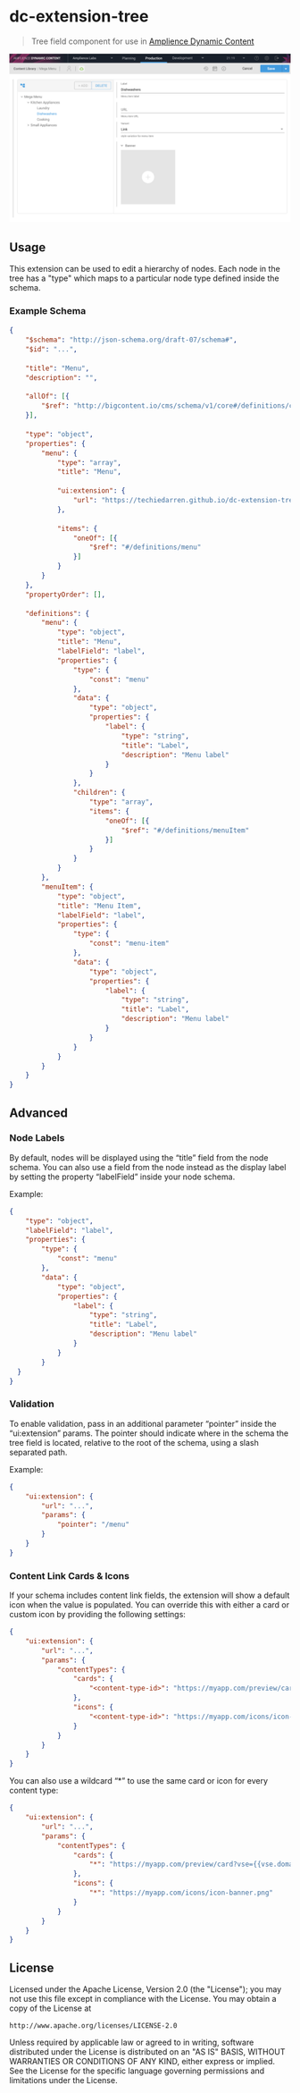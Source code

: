 # dc-extension-tree

> Tree field component for use in [Amplience Dynamic Content](https://amplience.com/dynamic-content)

![Amplience Dynamic Content Tree UI Extension](media/screenshot.png)

## Usage

This extension can be used to edit a hierarchy of nodes. Each node in the tree has a "type" which maps to a particular node type defined inside the schema.

### Example Schema

```json
{
    "$schema": "http://json-schema.org/draft-07/schema#",
    "$id": "...",

    "title": "Menu",
    "description": "",

    "allOf": [{
        "$ref": "http://bigcontent.io/cms/schema/v1/core#/definitions/content"
    }],

    "type": "object",
    "properties": {
        "menu": {
            "type": "array",
            "title": "Menu",

            "ui:extension": {
                "url": "https://techiedarren.github.io/dc-extension-tree/"
            },

            "items": {
                "oneOf": [{
                    "$ref": "#/definitions/menu"
                }]
            }
        }
    },
    "propertyOrder": [],

    "definitions": {
        "menu": {
            "type": "object",
            "title": "Menu",
            "labelField": "label",
            "properties": {
                "type": {
                    "const": "menu"
                },
                "data": {
                    "type": "object",
                    "properties": {
                        "label": {
                            "type": "string",
                            "title": "Label",
                            "description": "Menu label"
                        }
                    }
                },
                "children": {
                    "type": "array",
                    "items": {
                        "oneOf": [{
                            "$ref": "#/definitions/menuItem"
                        }]
                    }
                }
            }
        },
        "menuItem": {
            "type": "object",
            "title": "Menu Item",
            "labelField": "label",
            "properties": {
                "type": {
                    "const": "menu-item"
                },
                "data": {
                    "type": "object",
                    "properties": {
                        "label": {
                            "type": "string",
                            "title": "Label",
                            "description": "Menu label"
                        }
                    }
                }
            }
        }
    }
}
```

## Advanced

### Node Labels

By default, nodes will be displayed using the “title” field from the node schema. You can also use a field from the node instead as the display label by setting the property “labelField” inside your node schema.

Example:

```json
{
    "type": "object",
    "labelField": "label",
    "properties": {
        "type": {
            "const": "menu"
        },
        "data": {
            "type": "object",
            "properties": {
                "label": {
                    "type": "string",
                    "title": "Label",
                    "description": "Menu label"
                }
            }
        }
  }
}
```

### Validation

To enable validation, pass in an additional parameter “pointer” inside the “ui:extension” params. The pointer should indicate where in the schema the tree field is located, relative to the root of the schema, using a slash separated path.

Example:

```json
{
    "ui:extension": {
        "url": "...",
        "params": {
            "pointer": "/menu"
        }
    }
}
```

### Content Link Cards & Icons

If your schema includes content link fields, the extension will show a default icon when the value is populated. You can override this with either a card or custom icon by providing the following settings:

```json
{
    "ui:extension": {
        "url": "...",
        "params": {
            "contentTypes": {
                "cards": {
                    "<content-type-id>": "https://myapp.com/preview/card?vse={{vse.domain}}&content={{content.sys.id}}"
                },
                "icons": {
                    "<content-type-id>": "https://myapp.com/icons/icon-banner.png"
                }
            }
        }
    }
}
```

You can also use a wildcard “*” to use the same card or icon for every content type:

```json
{
    "ui:extension": {
        "url": "...",
        "params": {
            "contentTypes": {
                "cards": {
                    "*": "https://myapp.com/preview/card?vse={{vse.domain}}&content={{content.sys.id}}"
                },
                "icons": {
                    "*": "https://myapp.com/icons/icon-banner.png"
                }
            }
        }
    }
}
```

## License

Licensed under the Apache License, Version 2.0 (the "License");
you may not use this file except in compliance with the License.
You may obtain a copy of the License at

    http://www.apache.org/licenses/LICENSE-2.0

Unless required by applicable law or agreed to in writing, software
distributed under the License is distributed on an "AS IS" BASIS,
WITHOUT WARRANTIES OR CONDITIONS OF ANY KIND, either express or implied.
See the License for the specific language governing permissions and
limitations under the License.
